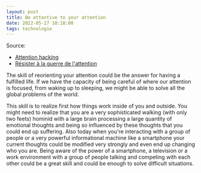 ```yaml
---
layout: post
title: Be attentive to your attention
date: 2022-05-27 10:18:00
tags: technologie
---
```


Source:

- [Attention hacking](https://www.youtube.com/watch?v=zQoTgejl60s)
- [Résister à la guerre de l'attention](https://www.youtube.com/watch?v=e2_u4gUxXBU)

The skill of reorienting your attention could be the answer for having a fulfilled life. If we have the capacity of being careful of where our attention is focused, from waking up to sleeping, we might be able to solve all the global problems of the world.

This skill is to realize first how things work inside of you and outside. You might need to realize that you are a very sophisticated walking (with only two feets) hominid with a large brain processing a large quantity of emotional thoughts and being so influenced by these thoughts that you could end up suffering. Also today when you're interacting with a group of people or a very powerful informational machine like a smartphone your current thoughts could be modified very strongly and even end up changing who you are. Being aware of the power of a smartphone, a television or a work environment with a group of people talking and competing with each other could be a great skill and could be enough to solve difficult situations.
